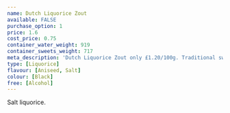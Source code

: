```yaml
---
name: Dutch Liquorice Zout
available: FALSE
purchase_option: 1
price: 1.6
cost_price: 0.75
container_water_weight: 919
container_sweets_weight: 717
meta_description: 'Dutch Liquorice Zout only £1.20/100g. Traditional sweets and more at Humbugs Confectionery  Store. Specialists in satisfying your sweet tooth!'
type: [Liquorice]
flavour: [Aniseed, Salt]
colour: [Black]
free: [Alcohol]
---
```

Salt liquorice.